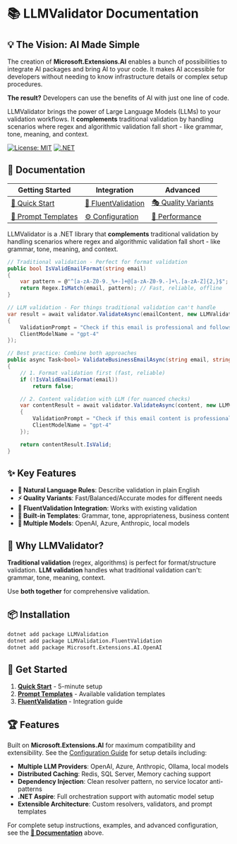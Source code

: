 # 📚 LLMValidator Documentation

## 💡 The Vision: AI Made Simple

The creation of **Microsoft.Extensions.AI** enables a bunch of possibilities to integrate AI packages and bring AI to your code. It makes AI accessible for developers without needing to know infrastructure details or complex setup procedures.

**The result?** Developers can use the benefits of AI with just one line of code.

LLMValidator brings the power of Large Language Models (LLMs) to your validation workflows. It **complements** traditional validation by handling scenarios where regex and algorithmic validation fall short - like grammar, tone, meaning, and context.

[![License: MIT](https://img.shields.io/badge/License-MIT-blue.svg)](LICENSE)
[![.NET](https://img.shields.io/badge/.NET-9.0-purple.svg)](https://dotnet.microsoft.com/)

## 📖 Documentation

| Getting Started | Integration | Advanced |
|-----------------|-------------|----------|
| [🎯 Quick Start](docs/QuickStart.md) | [🔄 FluentValidation](docs/FluentValidation.md) | [🎭 Quality Variants](docs/QualityVariants.md) |
| [📝 Prompt Templates](docs/PromptTemplates.md) | [⚙️ Configuration](docs/Configuration.md) | [🚀 Performance](docs/Performance.md) |

LLMValidator is a .NET library that **complements** traditional validation by handling scenarios where regex and algorithmic validation fall short - like grammar, tone, meaning, and context.

```csharp
// Traditional validation - Perfect for format validation
public bool IsValidEmailFormat(string email)
{
    var pattern = @"^[a-zA-Z0-9._%+-]+@[a-zA-Z0-9.-]+\.[a-zA-Z]{2,}$";
    return Regex.IsMatch(email, pattern); // Fast, reliable, offline
}

// LLM validation - For things traditional validation can't handle
var result = await validator.ValidateAsync(emailContent, new LLMValidationOptions
{
    ValidationPrompt = "Check if this email is professional and follows business communication standards",
    ClientModelName = "gpt-4"
});

// Best practice: Combine both approaches
public async Task<bool> ValidateBusinessEmailAsync(string email, string content)
{
    // 1. Format validation first (fast, reliable)
    if (!IsValidEmailFormat(email))
        return false;

    // 2. Content validation with LLM (for nuanced checks)
    var contentResult = await validator.ValidateAsync(content, new LLMValidationOptions
    {
        ValidationPrompt = "Check if this email content is professional and appropriate",
        ClientModelName = "gpt-4"
    });

    return contentResult.IsValid;
}
```

## ✨ Key Features

- **🧠 Natural Language Rules**: Describe validation in plain English
- **⚡ Quality Variants**: Fast/Balanced/Accurate modes for different needs
- **🔄 FluentValidation Integration**: Works with existing validation
- **📝 Built-in Templates**: Grammar, tone, appropriateness, business content
- **🎯 Multiple Models**: OpenAI, Azure, Anthropic, local models

## 🌟 Why LLMValidator?

**Traditional validation** (regex, algorithms) is perfect for format/structure validation.
**LLM validation** handles what traditional validation can't: grammar, tone, meaning, context.

Use **both together** for comprehensive validation.

## 📦 Installation

```bash
dotnet add package LLMValidation
dotnet add package LLMValidation.FluentValidation
dotnet add package Microsoft.Extensions.AI.OpenAI
```

## 🚀 Get Started

1. **[Quick Start](docs/QuickStart.md)** - 5-minute setup
2. **[Prompt Templates](docs/PromptTemplates.md)** - Available validation templates
3. **[FluentValidation](docs/FluentValidation.md)** - Integration guide

## 🏆 Features

Built on **Microsoft.Extensions.AI** for maximum compatibility and extensibility. See the [Configuration Guide](docs/Configuration.md) for setup details including:

- **Multiple LLM Providers**: OpenAI, Azure, Anthropic, Ollama, local models
- **Distributed Caching**: Redis, SQL Server, Memory caching support
- **Dependency Injection**: Clean resolver pattern, no service locator anti-patterns
- **.NET Aspire**: Full orchestration support with automatic model setup
- **Extensible Architecture**: Custom resolvers, validators, and prompt templates

For complete setup instructions, examples, and advanced configuration, see the **[📖 Documentation](docs/)** above.
